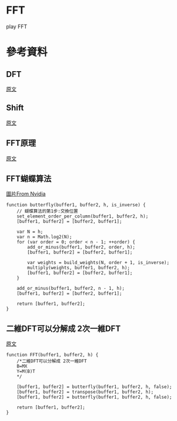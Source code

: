 # FFT
play FFT

# 參考資料

## DFT
[原文](https://blog.csdn.net/sac761/article/details/76525188?fbclid=IwAR3S5ForwXvr3N2Cb44iRz6naGqq1KiwM2GXCBMd4kDqLaG3ej3hGKm-H6I)  

## Shift
[原文](https://blog.csdn.net/haoaoweitt/article/details/83012477)

## FFT原理
[原文](https://ccjou.wordpress.com/2012/05/25/%E5%BF%AB%E9%80%9F%E5%82%85%E7%AB%8B%E8%91%89%E8%BD%89%E6%8F%9B/?fbclid=IwAR0cKxfMMt9AZYsKBqt60Ko1ojiO5_jnoqW1Tqt8TIl3U1N3NBzGK4-tpe0)  

## FFT蝴蝶算法
[圖片From Nvidia](https://developer.nvidia.com/sites/all/modules/custom/gpugems/books/GPUGems2/elementLinks/48_fft_01.jpg?fbclid=IwAR2H-0eU76Zdzrvrn_MPJDliacIK6MSIuLEh060NvqEWKjb1Zxnvb2el7mQ)  

```
function butterfly(buffer1, buffer2, h, is_inverse) {
    // 蝴蝶算法的第1步:交換位置
    set_element_order_per_column(buffer1, buffer2, h);
    [buffer1, buffer2] = [buffer2, buffer1];

    var N = h;
    var n = Math.log2(N);
    for (var order = 0; order < n - 1; ++order) {
        add_or_minus(buffer1, buffer2, order, h);
        [buffer1, buffer2] = [buffer2, buffer1];

        var weights = build_weights(N, order + 1, is_inverse);
        multiply(weights, buffer1, buffer2, h);
        [buffer1, buffer2] = [buffer2, buffer1];
    }

    add_or_minus(buffer1, buffer2, n - 1, h);
    [buffer1, buffer2] = [buffer2, buffer1];

    return [buffer1, buffer2];
}
```

## 二維DFT可以分解成 2次一維DFT
[原文](https://zhuanlan.zhihu.com/p/36377799?fbclid=IwAR3NN4Bjy3aZtE1d8VANJM0gown7Cc_XQPH6SxrlZkjmXV4cZsWNErwOdq0)

```
function FFT(buffer1, buffer2, h) {
    /*二維DFT可以分解成 2次一維DFT
    B=MX
    Y=M(B)T
    */

    [buffer1, buffer2] = butterfly(buffer1, buffer2, h, false);
    [buffer1, buffer2] = transpose(buffer1, buffer2, h);
    [buffer1, buffer2] = butterfly(buffer1, buffer2, h, false);

    return [buffer1, buffer2];
}
```

